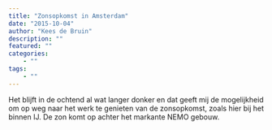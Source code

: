```yaml
---
title: "Zonsopkomst in Amsterdam"
date: "2015-10-04"
author: "Kees de Bruin"
description: ""
featured: ""
categories:
    - ""
tags:
    - ""
---
```


Het blijft in de ochtend al wat langer donker en dat geeft mij de mogelijkheid om op weg naar het werk te genieten van de zonsopkomst, zoals hier bij het binnen IJ. De zon komt op achter het markante NEMO gebouw.
